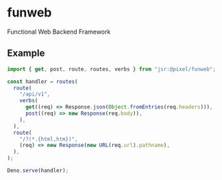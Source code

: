 # funweb

Functional Web Backend Framework

## Example

```typescript
import { get, post, route, routes, verbs } from "jsr:@pixel/funweb";

const handler = routes(
  route(
    "/api/v1",
    verbs(
      get((req) => Response.json(Object.fromEntries(req.headers))),
      post((req) => new Response(req.body)),
    ),
  ),
  route(
    "/?(*.{html,htm})",
    (req) => new Response(new URL(req.url).pathname),
  ),
);

Deno.serve(handler);

```

